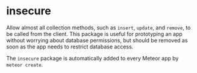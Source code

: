 # insecure

Allow almost all collection methods, such as `insert`, `update`, and `remove`, to be called from the client. This package is useful for prototyping an app without worrying about database permissions, but should be removed as soon as the app needs to restrict database access.

The `insecure` package is automatically added to every Meteor app by `meteor create`.